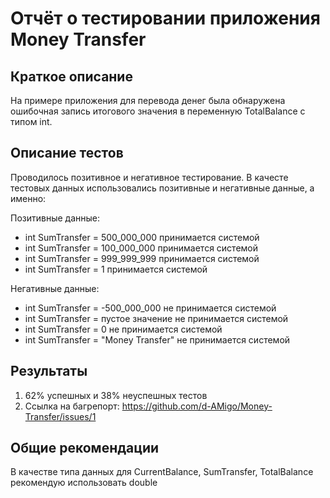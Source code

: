 # Отчёт о тестировании приложения Money Transfer

## Краткое описание

На примере приложения для перевода денег была обнаружена ошибочная запись итогового значения в переменную TotalBalance с типом int.

## Описание тестов

Проводилось позитивное и негативное тестирование. В качесте тестовых данных использовались позитивные и негативные данные, а именно:

Позитивные данные:

* int SumTransfer = 500_000_000 принимается системой
* int SumTransfer = 100_000_000 принимается системой
* int SumTransfer = 999_999_999 принимается системой
* int SumTransfer = 1 принимается системой

Негативные данные:
* int SumTransfer = -500_000_000 не принимается системой
* int SumTransfer = пустое значение не принимается системой
* int SumTransfer = 0 не принимается системой
* int SumTransfer = "Money Transfer" не принимается системой

## Результаты

1. 62% успешных и 38% неуспешных тестов
2. Ссылка на багрепорт: https://github.com/d-AMigo/Money-Transfer/issues/1

## Общие рекомендации

В качестве типа данных для CurrentBalance, SumTransfer, TotalBalance рекомендую использовать double